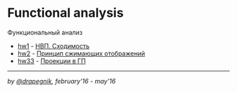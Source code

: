# Functional analysis
Функциональный анализ

* [hw1](https://github.com/Drapegnik/bsu/tree/master/fun/hw1) - [НВП. Сходимость](https://drapegnik.github.io/bsu/fun/hw1/hw1.pdf)
* [hw2](https://github.com/Drapegnik/bsu/tree/master/fun/hw2) - [Принцип сжимающих отображений](https://drapegnik.github.io/bsu/fun/hw2/hw2.pdf)
* [hw33](https://github.com/Drapegnik/bsu/tree/master/fun/hw3) - [Проекции в ГП](https://drapegnik.github.io/bsu/networks/fun/hw3/hw3.pdf)

***

*by [@drapegnik](https://github.com/Drapegnik), february'16 - may'16*